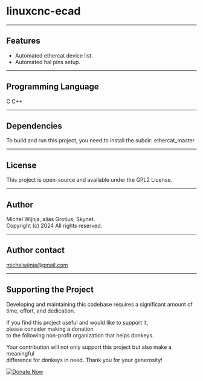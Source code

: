 # linuxcnc-ecad

---

## Features

- Automated ethercat device list.
- Automated hal pins setup.

---
 
## Programming Language

C C++

---

## Dependencies
To build and run this project, you need to install the subdir: ethercat_master <br> 

---

## License
This project is open-source and available under the GPL2 License. <br> 

---

## Author
Michel Wijnja, alias Grotius, Skynet. <br> 
Copyright (c) 2024 All rights reserved. <br> 

---

## Author contact
michelwijnja@gmail.com

---

## Supporting the Project

Developing and maintaining this codebase requires a significant amount of time, effort, and dedication. <br> 

If you find this project useful and would like to support it, <br> 
please consider making a donation <br> 
to the following non-profit organization that helps donkeys. <br> 

Your contribution will not only support this project but also make a meaningful <br> 
difference for donkeys in need. Thank you for your generosity! <br> 

<a href="https://www.oscarsplace.org/welcome" target="_blank">
  <img src="https://img.shields.io/badge/Donate-Now-blue" alt="Donate Now">
</a>






